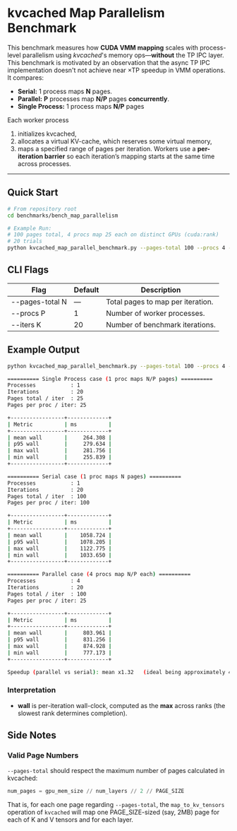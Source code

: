 # kvcached Map Parallelism Benchmark

This benchmark measures how **CUDA VMM mapping** scales with process-level parallelism using *kvcached*'s memory ops—**without** the TP IPC layer. This benchmark is motivated by an observation that the async TP IPC implementation doesn't not achieve near ×TP speedup in VMM operations. It compares:

- **Serial:** 1 process maps **N** pages.
- **Parallel:** **P** processes map **N/P** pages **concurrently**.
- **Single Process:** 1 process maps **N/P** pages

Each worker process
1. initializes kvcached,
2. allocates a virtual KV-cache, which reserves some virtual memory,
3. maps a specified range of pages per iteration. Workers use a **per-iteration barrier** so each iteration’s mapping starts at the same time across processes.

---

## Quick Start

```bash
# From repository root
cd benchmarks/bench_map_parallelism

# Example Run: 
# 100 pages total, 4 procs map 25 each on distinct GPUs (cuda:rank)
# 20 trials 
python kvcached_map_parallel_benchmark.py --pages-total 100 --procs 4 --iters 20
```

## CLI Flags

| Flag        |  Default  | Description      |
|-------------|-----------|------------------|
| --pages-total N | —         | Total pages to map per iteration.        |
| --procs P       | 1         | Number of worker processes.      |
| --iters K       | 20        | Number of benchmark iterations.      |

## Example Output

```bash
python kvcached_map_parallel_benchmark.py --pages-total 100 --procs 4 --iters 20
```

```bash
========== Single Process case (1 proc maps N/P pages) ==========
Processes           : 1
Iterations          : 20
Pages total / iter  : 25
Pages per proc / iter: 25 

+-----------------+-------------+
| Metric          | ms          |
+-----------------+-------------+
| mean wall       |     264.308 |
| p95 wall        |     279.634 |
| max wall        |     281.756 |
| min wall        |     255.839 |
+-----------------+-------------+

========== Serial case (1 proc maps N pages) ==========
Processes           : 1
Iterations          : 20
Pages total / iter  : 100
Pages per proc / iter: 100 

+-----------------+-------------+
| Metric          | ms          |
+-----------------+-------------+
| mean wall       |    1058.724 |
| p95 wall        |    1078.205 |
| max wall        |    1122.775 |
| min wall        |    1033.650 |
+-----------------+-------------+

========== Parallel case (4 procs map N/P each) ==========
Processes           : 4
Iterations          : 20
Pages total / iter  : 100
Pages per proc / iter: 25 

+-----------------+-------------+
| Metric          | ms          |
+-----------------+-------------+
| mean wall       |     803.961 |
| p95 wall        |     831.256 |
| max wall        |     874.928 |
| min wall        |     777.173 |
+-----------------+-------------+

Speedup (parallel vs serial): mean x1.32   (ideal being approximately 4.00 if perfect overlap)
```

### Interpretation
- **wall** is per-iteration wall-clock, computed as the **max** across ranks (the slowest rank determines completion).

## Side Notes
### Valid Page Numbers
`--pages-total` should respect the maximum number of pages calculated in kvcached:

```python
num_pages = gpu_mem_size // num_layers // 2 // PAGE_SIZE
```

That is, for each one page regarding `--pages-total`, the `map_to_kv_tensors` operation of `kvcached` will map one PAGE_SIZE-sized (say, 2MB) page for each of K and V tensors and for each layer.
